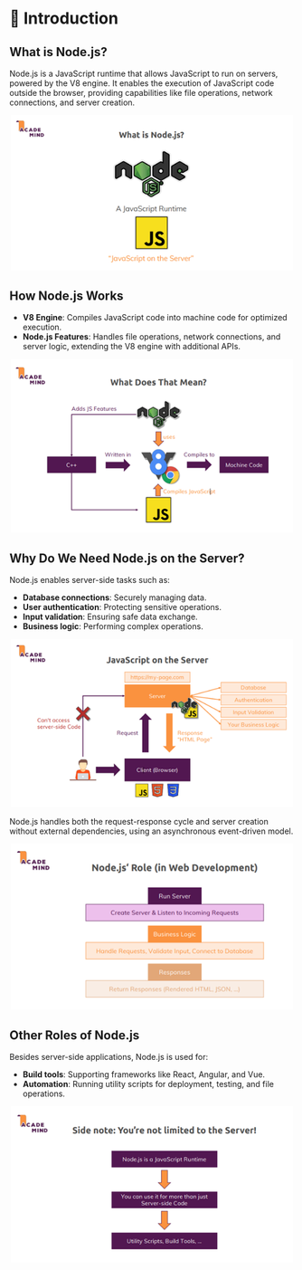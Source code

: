 # 💬 Introduction

## What is Node.js?

Node.js is a JavaScript runtime that allows JavaScript to run on servers, powered by the V8 engine. It enables the execution of JavaScript code outside the browser, providing capabilities like file operations, network connections, and server creation.

<p align="center">
  <img src="assets/Slide1.png" alt="What is Node.js" width="500">
</p>

## How Node.js Works

- **V8 Engine**: Compiles JavaScript code into machine code for optimized execution.
- **Node.js Features**: Handles file operations, network connections, and server logic, extending the V8 engine with additional APIs.

<p align="center">
  <img src="assets/Slide2.png" alt="How Node.js works" width="500">
</p>

## Why Do We Need Node.js on the Server?

Node.js enables server-side tasks such as:

- **Database connections**: Securely managing data.
- **User authentication**: Protecting sensitive operations.
- **Input validation**: Ensuring safe data exchange.
- **Business logic**: Performing complex operations.

<p align="center">
  <img src="assets/Slide3.png" alt="Javascript on the Server" width="500">
</p>

Node.js handles both the request-response cycle and server creation without external dependencies, using an asynchronous event-driven model.

<p align="center">
  <img src="assets/Slide4.png" alt="Node.js roles" width="500">
</p>

## Other Roles of Node.js

Besides server-side applications, Node.js is used for:

- **Build tools**: Supporting frameworks like React, Angular, and Vue.
- **Automation**: Running utility scripts for deployment, testing, and file operations.

<p align="center">
  <img src="assets/Slide5.png" alt="Other roles" width="500">
</p>
